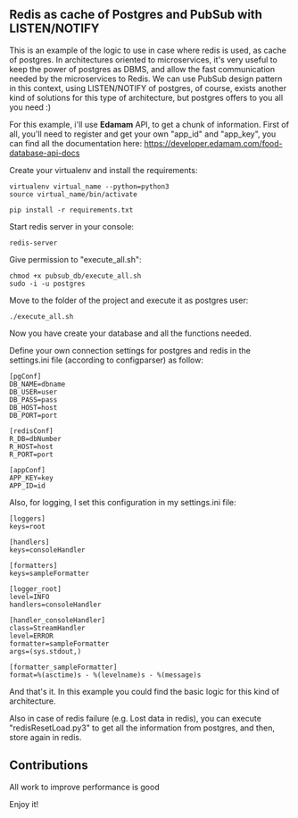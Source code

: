 Redis as cache of Postgres and PubSub with LISTEN/NOTIFY
------------------------

This is an example of the logic to use in case where redis is used, as cache of postgres. In architectures oriented to microservices, it's very useful to keep the power of postgres as DBMS, and allow the fast communication needed by the microservices to Redis. We can use PubSub design pattern in this context, using LISTEN/NOTIFY of postgres, of course, exists another kind of solutions for this type of architecture, but postgres offers to you all you need :)

For this example, i'll use **Edamam** API, to get a chunk of information. First of all, you'll need to register and get your own "app_id" and "app_key", you can find all the documentation here: https://developer.edamam.com/food-database-api-docs

Create your virtualenv and install the requirements:

	virtualenv virtual_name --python=python3
	source virtual_name/bin/activate

	pip install -r requirements.txt

Start redis server in your console:

	redis-server

Give permission to "execute_all.sh":

	chmod +x pubsub_db/execute_all.sh
	sudo -i -u postgres

Move to the folder of the project and execute it as postgres user:

	./execute_all.sh

Now you have create your database and all the functions needed.

Define your own connection settings for postgres and redis in the settings.ini file (according to configparser) as follow:

	[pgConf]
	DB_NAME=dbname
	DB_USER=user
	DB_PASS=pass
	DB_HOST=host
	DB_PORT=port

	[redisConf]
	R_DB=dbNumber
	R_HOST=host
	R_PORT=port

	[appConf]
	APP_KEY=key
	APP_ID=id

Also, for logging, I set this configuration in my settings.ini file:

	[loggers]
	keys=root

	[handlers]
	keys=consoleHandler

	[formatters]
	keys=sampleFormatter

	[logger_root]
	level=INFO
	handlers=consoleHandler

	[handler_consoleHandler]
	class=StreamHandler
	level=ERROR
	formatter=sampleFormatter
	args=(sys.stdout,)

	[formatter_sampleFormatter]
	format=%(asctime)s - %(levelname)s - %(message)s

And that's it. In this example you could find the basic logic for this kind of architecture.  

Also in case of redis failure (e.g. Lost data in redis), you can execute "redisResetLoad.py3" to get all the information from postgres, and then, store again in redis.

Contributions
-----------------------

All work to improve performance is good



Enjoy it!